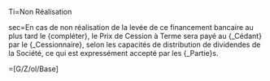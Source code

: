 Ti=Non Réalisation

sec=En cas de non réalisation de la levée de ce financement bancaire au plus tard le {compléter}, le Prix de Cession à Terme sera payé au {_Cédant} par le {_Cessionnaire}, selon les capacités de distribution de dividendes de la Société, ce qui est expressément accepté par les {_Partie}s.

=[G/Z/ol/Base]
